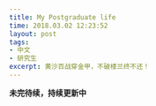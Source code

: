 ```yaml
---
title: My Postgraduate life
time: 2018.03.02 12:23:52
layout: post
tags:
- 中文
- 研究生
excerpt: 黄沙百战穿金甲，不破楼兰终不还！
---
```


**未完待续，持续更新中**




